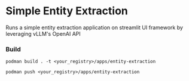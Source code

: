 # Simple Entity Extraction

Runs a simple entity extraction application on streamlit UI framework by leveraging vLLM's OpenAI API

### Build
```shell
podman build . -t <your_registry>/apps/entity-extraction

podman push <your_registry>/apps/entity-extraction
```